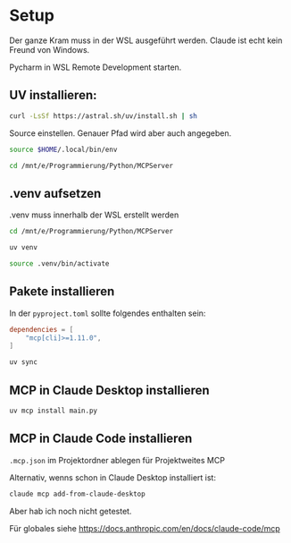 # Setup
Der ganze Kram muss in der WSL ausgeführt werden.
Claude ist echt kein Freund von Windows.

Pycharm in WSL Remote Development starten. 

## UV installieren: 
```bash
curl -LsSf https://astral.sh/uv/install.sh | sh
```
Source einstellen. Genauer Pfad wird aber auch angegeben.
```bash
source $HOME/.local/bin/env
```
```bash
cd /mnt/e/Programmierung/Python/MCPServer
```

## .venv aufsetzen
.venv muss innerhalb der WSL erstellt werden
```bash
cd /mnt/e/Programmierung/Python/MCPServer
```
```bash
uv venv
```
```bash
source .venv/bin/activate
```

## Pakete installieren
In der `pyproject.toml` sollte folgendes enthalten sein:
```toml
dependencies = [
    "mcp[cli]>=1.11.0",
]
```
```bash
uv sync
```

## MCP in Claude Desktop installieren
```bash
uv mcp install main.py
```

## MCP in Claude Code installieren
`.mcp.json` im Projektordner ablegen für Projektweites MCP

Alternativ, wenns schon in Claude Desktop installiert ist:
```bash
claude mcp add-from-claude-desktop
```
Aber hab ich noch nicht getestet. 

Für globales siehe https://docs.anthropic.com/en/docs/claude-code/mcp

